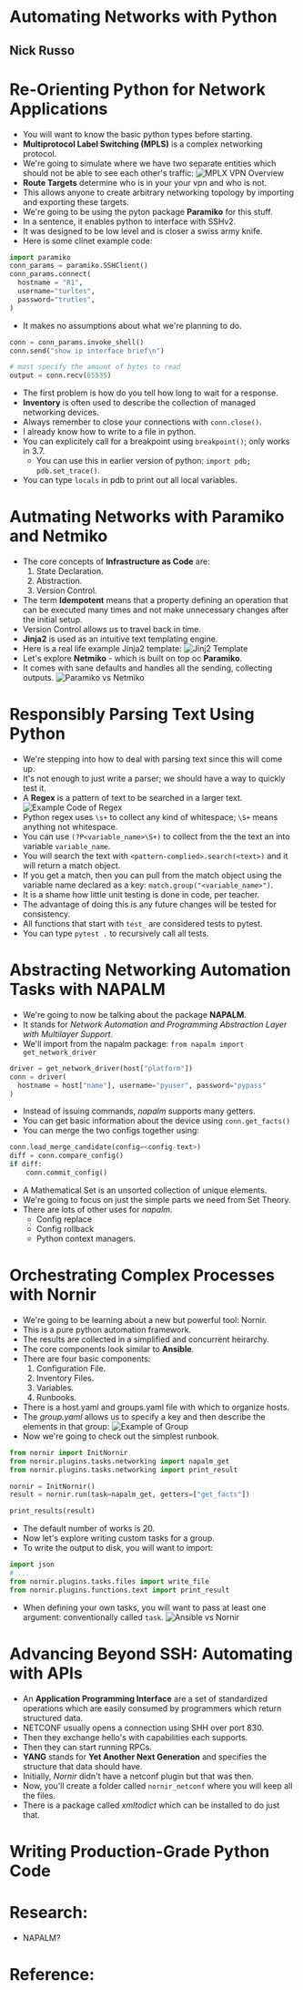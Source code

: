 # Automating Networks with Python
## Nick Russo

# Re-Orienting Python for Network Applications
- You will want to know the basic python types before starting.
- **Multiprotocol Label Switching (MPLS)** is a complex networking protocol.
- We're going to simulate where we have two separate entities which should not be able to see each other's traffic:
![MPLX VPN Overview](images/mpls-vpn-overview.png)
- **Route Targets** determine who is in your your vpn and who is not.
- This allows anyone to create arbitrary networking topology by importing and exporting these targets.
- We're going to be using the pyton package **Paramiko** for this stuff.
- In a sentence, it enables python to interface with SSHv2.
- It was designed to be low level and is closer a swiss army knife.
- Here is some clinet example code:
```python
import paramiko
conn_params = paramiko.SSHClient()
conn_params.connect(
  hostname = "R1",
  username="turltes",
  password="trutles",
)
```
- It makes no assumptions about what we're planning to do.
```python
conn = conn_params.invoke_shell()
conn.send("show ip interface brief\n")

# must specify the amount of bytes to read
output = conn.recv(65535)
```
- The first problem is how do you tell how long to wait for a response.
- **Inventory** is often used to describe the collection of managed networking devices.
- Always remember to close your connections with `conn.close()`.
- I already know how to write to a file in python.
- You can explicitely call for a breakpoint using `breakpoint()`; only works in 3.7.
  * You can use this in earlier version of python: `import pdb; pdb.set_trace()`.
- You can type `locals` in pdb to print out all local variables.


# Autmating Networks with Paramiko and Netmiko
- The core concepts of **Infrastructure as Code** are:
  1. State Declaration.
  2. Abstraction.
  3. Version Control.
- The term **Idempotent** means that a property defining an operation that can be executed many times and not make unnecessary changes after the initial setup.
- Version Control allows us to travel back in time.
- **Jinja2** is used as an intuitive text templating engine.
- Here is a real life example Jinja2 template:
![Jinj2 Template](images/jinja2-template.png)
- Let's explore **Netmiko** - which is built on top oc **Paramiko**.
- It comes with sane defaults and handles all the sending, collecting outputs.
![Paramiko vs Netmiko](images/paramiko-vs-netmiko.png)


# Responsibly Parsing Text Using Python
- We're stepping into how to deal with parsing text since this will come up.
- It's not enough to just write a parser; we should have a way to quickly test it.
- A **Regex** is a pattern of text to be searched in a larger text.
![Example Code of Regex](images/regex-example.png)
- Python regex uses `\s+` to collect any kind of whitespace; `\S+` means anything not whitespace.
- You can use `(?P<variable_name>\S+)` to collect from the the text an into variable `variable_name`.
- You will search the text with `<pattern-complied>.search(<text>)` and it will return a match object.
- If you get a match, then you can pull from the match object using the variable name declared as a key: `match.group("<variable_name>")`.
- It is a shame how little unit testing is done in code, per teacher.
- The advantage of doing this is any future changes will be tested for consistency.
- All functions that start with `test_` are considered tests to pytest.
- You can type `pytest .` to recursively call all tests.


# Abstracting Networking Automation Tasks with NAPALM
- We're going to now be talking about the package **NAPALM**.
- It stands for *Network Automation and Programming Abstraction Layer with Multilayer Support*.
- We'll import from the napalm package: `from napalm import get_network_driver`
```python
driver = get_network_driver(host["platform"])
conn = driver(
  hostname = host["name"], username="pyuser", password="pypass"
)
```
- Instead of issuing commands, *napalm* supports many getters.
- You can get basic information about the device using `conn.get_facts()`
- You can merge the two configs together using:
```python
conn.load_merge_candidate(config=<config-text>)
diff = conn.compare_config()
if diff:
    conn.commit_config()
```
- A Mathematical Set is an unsorted collection of unique elements.
- We're going to focus on just the simple parts we need from Set Theory.
- There are lots of other uses for *napalm*.
  - Config replace
  - Config rollback
  - Python context managers.


# Orchestrating Complex Processes with Nornir
- We're going to be learning about a new but powerful tool: Nornir.
- This is a pure python automation framework.
- The results are collected in a simplified and concurrent heirarchy.
- The core components look similar to **Ansible**.
- There are four basic components:
  1. Configuration File.
  2. Inventory Files.
  3. Variables.
  4. Runbooks.
- There is a host.yaml and groups.yaml file with which to organize hosts.
- The *group.yaml* allows us to specify a key and then describe the elements in that group:
![Example of Group](images/example-group-yaml.png)
- Now we're going to check out the simplest runbook.
```python
from nornir import InitNornir
from nornir.plugins.tasks.networking import napalm_get
from nornir.plugins.tasks.networking import print_result

nornir = InitNornir()
result = nornir.run(task=napalm_get, getters=["get_facts"])

print_results(result)
```
- The default number of works is 20.
- Now let's explore writing custom tasks for a group.
- To write the output to disk, you will want to import:
```python
import json
# ...
from nornir.plugins.tasks.files import write_file
from nornir.plugins.functions.text import print_result
```
- When defining your own tasks, you will want to pass at least one argument: conventionally called `task`.
![Ansible vs Nornir](images/compare-ansible-nornir.png)


# Advancing Beyond SSH: Automating with APIs
- An **Application Programming Interface** are a set of standardized operations which are easily consumed by programmers which return structured data.
- NETCONF usually opens a connection using SHH over port 830.
- Then they exchange hello's with capabilities each supports.
- Then they can start running RPCs.
- **YANG** stands for **Yet Another Next Generation** and specifies the structure that data should have.
- Initially, *Nornir* didn't have a netconf plugin but that was then.
- Now, you'll create a folder called `nornir_netconf` where you will keep all the files.
- There is a package called *xmltodict* which can be installed to do just that.


# Writing Production-Grade Python Code

# Research:
- NAPALM?

# Reference:

